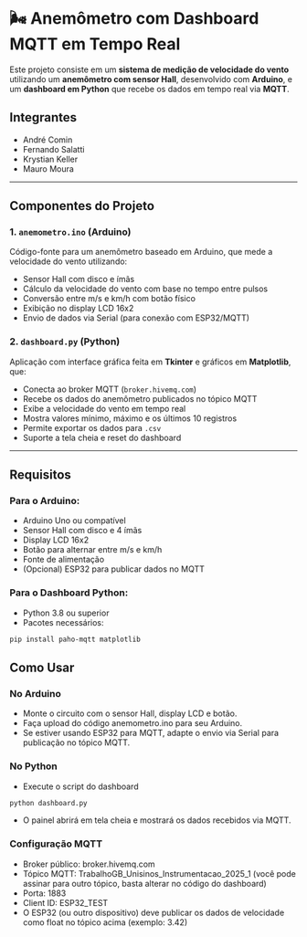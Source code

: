 # 🌬️ Anemômetro com Dashboard MQTT em Tempo Real

Este projeto consiste em um **sistema de medição de velocidade do vento** utilizando um **anemômetro com sensor Hall**, desenvolvido com **Arduino**, e um **dashboard em Python** que recebe os dados em tempo real via **MQTT**.

## Integrantes
- André Comin
- Fernando Salatti
- Krystian Keller
- Mauro Moura

---

## Componentes do Projeto

### 1. `anemometro.ino` (Arduino)

Código-fonte para um anemômetro baseado em Arduino, que mede a velocidade do vento utilizando:

- Sensor Hall com disco e ímãs  
- Cálculo da velocidade do vento com base no tempo entre pulsos  
- Conversão entre m/s e km/h com botão físico  
- Exibição no display LCD 16x2  
- Envio de dados via Serial (para conexão com ESP32/MQTT)  

### 2. `dashboard.py` (Python)

Aplicação com interface gráfica feita em **Tkinter** e gráficos em **Matplotlib**, que:

- Conecta ao broker MQTT (`broker.hivemq.com`)  
- Recebe os dados do anemômetro publicados no tópico MQTT  
- Exibe a velocidade do vento em tempo real  
- Mostra valores mínimo, máximo e os últimos 10 registros  
- Permite exportar os dados para `.csv`  
- Suporte a tela cheia e reset do dashboard  

---

## Requisitos

### Para o Arduino:

- Arduino Uno ou compatível  
- Sensor Hall com disco e 4 ímãs  
- Display LCD 16x2  
- Botão para alternar entre m/s e km/h  
- Fonte de alimentação  
- (Opcional) ESP32 para publicar dados no MQTT  

### Para o Dashboard Python:

- Python 3.8 ou superior  
- Pacotes necessários:

```bash
pip install paho-mqtt matplotlib
```

## Como Usar

### No Arduino

- Monte o circuito com o sensor Hall, display LCD e botão.
- Faça upload do código anemometro.ino para seu Arduino.
- Se estiver usando ESP32 para MQTT, adapte o envio via Serial para publicação no tópico MQTT.

### No Python
- Execute o script do dashboard
```bash
python dashboard.py
```
- O painel abrirá em tela cheia e mostrará os dados recebidos via MQTT.

### Configuração MQTT
- Broker público: broker.hivemq.com
- Tópico MQTT: TrabalhoGB_Unisinos_Instrumentacao_2025_1 (você pode assinar para outro tópico, basta alterar no código do dashboard)
- Porta: 1883
- Client ID: ESP32_TEST
- O ESP32 (ou outro dispositivo) deve publicar os dados de velocidade como float no tópico acima (exemplo: 3.42)



